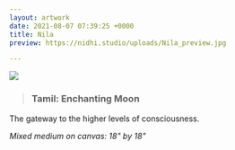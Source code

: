 ```yaml
---
layout: artwork
date: 2021-08-07 07:39:25 +0000
title: Nila
preview: https://nidhi.studio/uploads/Nila_preview.jpg

---
```

![](https://nidhi.studio/uploads/Nila_wm.jpg)

> ### Tamil: Enchanting Moon

The gateway to the higher levels of consciousness.

_Mixed medium on canvas: 18" by 18"_

